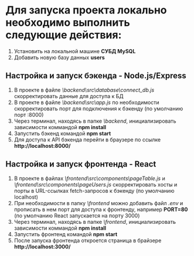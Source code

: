 # Для запуска проекта локально необходимо выполнить следующие действия:

1. Установить на локальной машине **СУБД MySQL**
2. Добавить новую базу данных **users**

## Настройка и запуск бэкенда - Node.js/Express

1. В проекте в файле *\backend\src\database\connect_db.js* скорректировать данные для доступа к БД
2. В проекте в файле *\backend\src\app.js* по необходимости скорректировать порт для подключения к бэкенду (по умолчанию порт :8000)
3. Через терминал, находясь в папке *\backend*, инициализировать зависимости коммандой **npm install**
4. Запустить бэкенд командой **npm start**
5. Для доступа к API бэкенда перейти в браузере по ссылке **http://localhost:8000/**

## Настройка и запуск фронтенда - React

1. В проекте в файлах *\frontend\src\components\pageTable.js* и *\frontend\src\components\pageUsers.js* скорректировать хосты и порты в URL-ссылках fetch-запросов к бэкенду (по умолчанию localhost)
2. При необходимости в папку *\frontend* можно добавить файл *.env* и прописать в нем порт для доступа к фронтенду, например **PORT=80** (по умолчанию React запускается на порту 3000)
3. Через терминал, находясь в папке *\frontend*, инициализировать зависимости коммандой **npm install**
4. Запустить фронтенд командой **npm start**
5. После запуска фронтенда откроется страница в брайзере **http://localhost:3000/**